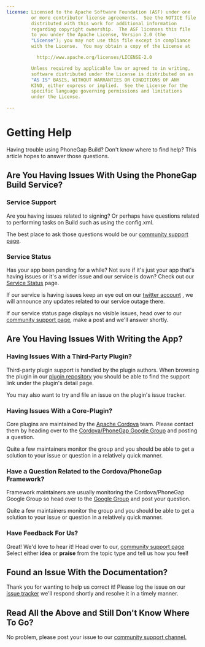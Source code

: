 ```yaml
---
license: Licensed to the Apache Software Foundation (ASF) under one
         or more contributor license agreements.  See the NOTICE file
         distributed with this work for additional information
         regarding copyright ownership.  The ASF licenses this file
         to you under the Apache License, Version 2.0 (the
         "License"); you may not use this file except in compliance
         with the License.  You may obtain a copy of the License at

           http://www.apache.org/licenses/LICENSE-2.0

         Unless required by applicable law or agreed to in writing,
         software distributed under the License is distributed on an
         "AS IS" BASIS, WITHOUT WARRANTIES OR CONDITIONS OF ANY
         KIND, either express or implied.  See the License for the
         specific language governing permissions and limitations
         under the License.

---
```


# Getting Help

Having trouble using PhoneGap Build? Don't know where to find help? This article hopes to answer those questions.

## Are You Having Issues With Using the PhoneGap Build Service?

### Service Support

Are you having issues related to signing? Or perhaps have questions related to
performing tasks on Build such as using the config.xml.

The best place to ask those questions would be our
  <a href="http://community.phonegap.com" target="_blank">community support page</a>.

### Service Status

Has your app been pending for a while? Not sure if it's just your app that's
having issues or it's a wider issue and our service is down? Check out our
  <a href="http://status.build.phonegap.com" target="_blank">Service Status</a> page.

If our service is having issues keep an eye out on our
  <a href="https://twitter.com/phonegapbuild" target="_blank">twitter account</a>
, we will announce any updates related to our service outage there.

If our service status page displays no visible issues, head over to our
  <a href="http://community.phonegap.com" target="_blank">community support page</a>, make a post and we'll answer shortly.

## Are You Having Issues With Writing the App?

### Having Issues With a Third-Party Plugin?

Third-party plugin support is handled by the plugin authors. When browsing
the plugin in our
  <a href="https://build.phonegap.com/plugins" target="_blank">plugin repository</a>
you should be able to find the support link under the plugin's detail page.

You may also want to try and file an issue on the plugin's issue tracker.

### Having Issues With a Core-Plugin?

Core plugins are maintained by the <a href="http://cordova.io">Apache Cordova</a> team. Please contact them by heading over to the
  <a href="https://groups.google.com/forum/#!forum/phonegap" target="_blank">Cordova/PhoneGap Google Group</a>
and posting a question.

Quite a few maintainers monitor the group and you should be able to get a solution to your issue or question in a relatively quick manner.

### Have a Question Related to the Cordova/PhoneGap Framework?

Framework maintainers are usually monitoring the Cordova/PhoneGap Google Group
so head over to the 
  <a href="https://groups.google.com/forum/#!forum/phonegap" target="_blank">Google Group</a>
and post your question.

Quite a few maintainers monitor the group and you should be able to get a solution to your issue or question in a relatively quick manner.

### Have Feedback For Us?

Great! We'd love to hear it! Head over to our,
  <a href="http://community.phonegap.com/nitobi/topics/new" target="_blank">community support page</a>
Select either __idea__ or __praise__ from the topic type and tell us how you feel!

## Found an Issue With the Documentation?

Thank you for wanting to help us correct it! Please log the issue on our
  <a href="https://github.com/phonegap/build/issues/" target="_blank">issue tracker</a>
we'll respond shortly and resolve it in a timely manner.

## Read All the Above and Still Don't Know Where To Go?

No problem, please post your issue to our
  <a href="http://community.phonegap.com/" target="_blank">community support channel.</a>
